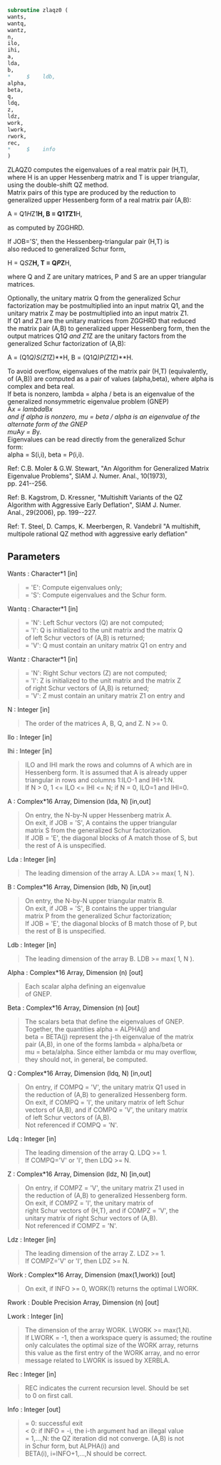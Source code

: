 ```fortran  
subroutine zlaqz0 (  
wants,  
wantq,  
wantz,  
n,  
ilo,  
ihi,  
a,  
lda,  
b,  
*     $    ldb,  
alpha,  
beta,  
q,  
ldq,  
z,  
ldz,  
work,  
lwork,  
rwork,  
rec,  
*     $    info  
)  
```  
  
ZLAQZ0 computes the eigenvalues of a real matrix pair (H,T),  
where H is an upper Hessenberg matrix and T is upper triangular,  
using the double-shift QZ method.  
Matrix pairs of this type are produced by the reduction to  
generalized upper Hessenberg form of a real matrix pair (A,B):  
  
A = Q1*H*Z1**H,  B = Q1*T*Z1**H,  
  
as computed by ZGGHRD.  
  
If JOB='S', then the Hessenberg-triangular pair (H,T) is  
also reduced to generalized Schur form,  
  
H = Q*S*Z**H,  T = Q*P*Z**H,  
  
where Q and Z are unitary matrices, P and S are an upper triangular  
matrices.  
  
Optionally, the unitary matrix Q from the generalized Schur  
factorization may be postmultiplied into an input matrix Q1, and the  
unitary matrix Z may be postmultiplied into an input matrix Z1.  
If Q1 and Z1 are the unitary matrices from ZGGHRD that reduced  
the matrix pair (A,B) to generalized upper Hessenberg form, then the  
output matrices Q1*Q and Z1*Z are the unitary factors from the  
generalized Schur factorization of (A,B):  
  
A = (Q1*Q)*S*(Z1*Z)**H,  B = (Q1*Q)*P*(Z1*Z)**H.  
  
To avoid overflow, eigenvalues of the matrix pair (H,T) (equivalently,  
of (A,B)) are computed as a pair of values (alpha,beta), where alpha is  
complex and beta real.  
If beta is nonzero, lambda = alpha / beta is an eigenvalue of the  
generalized nonsymmetric eigenvalue problem (GNEP)  
A*x = lambda*B*x  
and if alpha is nonzero, mu = beta / alpha is an eigenvalue of the  
alternate form of the GNEP  
mu*A*y = B*y.  
Eigenvalues can be read directly from the generalized Schur  
form:  
alpha = S(i,i), beta = P(i,i).  
  
Ref: C.B. Moler & G.W. Stewart, "An Algorithm for Generalized Matrix  
Eigenvalue Problems", SIAM J. Numer. Anal., 10(1973),  
pp. 241--256.  
  
Ref: B. Kagstrom, D. Kressner, "Multishift Variants of the QZ  
Algorithm with Aggressive Early Deflation", SIAM J. Numer.  
Anal., 29(2006), pp. 199--227.  
  
Ref: T. Steel, D. Camps, K. Meerbergen, R. Vandebril "A multishift,  
multipole rational QZ method with aggressive early deflation"  
  
## Parameters  
Wants : Character*1 [in]  
> = 'E': Compute eigenvalues only;  
> = 'S': Compute eigenvalues and the Schur form.  
  
Wantq : Character*1 [in]  
> = 'N': Left Schur vectors (Q) are not computed;  
> = 'I': Q is initialized to the unit matrix and the matrix Q  
> of left Schur vectors of (A,B) is returned;  
> = 'V': Q must contain an unitary matrix Q1 on entry and  
  
Wantz : Character*1 [in]  
> = 'N': Right Schur vectors (Z) are not computed;  
> = 'I': Z is initialized to the unit matrix and the matrix Z  
> of right Schur vectors of (A,B) is returned;  
> = 'V': Z must contain an unitary matrix Z1 on entry and  
  
N : Integer [in]  
> The order of the matrices A, B, Q, and Z.  N >= 0.  
  
Ilo : Integer [in]  
  
Ihi : Integer [in]  
> ILO and IHI mark the rows and columns of A which are in  
> Hessenberg form.  It is assumed that A is already upper  
> triangular in rows and columns 1:ILO-1 and IHI+1:N.  
> If N > 0, 1 <= ILO <= IHI <= N; if N = 0, ILO=1 and IHI=0.  
  
A : Complex*16 Array, Dimension (lda, N) [in,out]  
> On entry, the N-by-N upper Hessenberg matrix A.  
> On exit, if JOB = 'S', A contains the upper triangular  
> matrix S from the generalized Schur factorization.  
> If JOB = 'E', the diagonal blocks of A match those of S, but  
> the rest of A is unspecified.  
  
Lda : Integer [in]  
> The leading dimension of the array A.  LDA >= max( 1, N ).  
  
B : Complex*16 Array, Dimension (ldb, N) [in,out]  
> On entry, the N-by-N upper triangular matrix B.  
> On exit, if JOB = 'S', B contains the upper triangular  
> matrix P from the generalized Schur factorization;  
> If JOB = 'E', the diagonal blocks of B match those of P, but  
> the rest of B is unspecified.  
  
Ldb : Integer [in]  
> The leading dimension of the array B.  LDB >= max( 1, N ).  
  
Alpha : Complex*16 Array, Dimension (n) [out]  
> Each scalar alpha defining an eigenvalue  
> of GNEP.  
  
Beta : Complex*16 Array, Dimension (n) [out]  
> The scalars beta that define the eigenvalues of GNEP.  
> Together, the quantities alpha = ALPHA(j) and  
> beta = BETA(j) represent the j-th eigenvalue of the matrix  
> pair (A,B), in one of the forms lambda = alpha/beta or  
> mu = beta/alpha.  Since either lambda or mu may overflow,  
> they should not, in general, be computed.  
  
Q : Complex*16 Array, Dimension (ldq, N) [in,out]  
> On entry, if COMPQ = 'V', the unitary matrix Q1 used in  
> the reduction of (A,B) to generalized Hessenberg form.  
> On exit, if COMPQ = 'I', the unitary matrix of left Schur  
> vectors of (A,B), and if COMPQ = 'V', the unitary matrix  
> of left Schur vectors of (A,B).  
> Not referenced if COMPQ = 'N'.  
  
Ldq : Integer [in]  
> The leading dimension of the array Q.  LDQ >= 1.  
> If COMPQ='V' or 'I', then LDQ >= N.  
  
Z : Complex*16 Array, Dimension (ldz, N) [in,out]  
> On entry, if COMPZ = 'V', the unitary matrix Z1 used in  
> the reduction of (A,B) to generalized Hessenberg form.  
> On exit, if COMPZ = 'I', the unitary matrix of  
> right Schur vectors of (H,T), and if COMPZ = 'V', the  
> unitary matrix of right Schur vectors of (A,B).  
> Not referenced if COMPZ = 'N'.  
  
Ldz : Integer [in]  
> The leading dimension of the array Z.  LDZ >= 1.  
> If COMPZ='V' or 'I', then LDZ >= N.  
  
Work : Complex*16 Array, Dimension (max(1,lwork)) [out]  
> On exit, if INFO >= 0, WORK(1) returns the optimal LWORK.  
  
Rwork : Double Precision Array, Dimension (n) [out]  
  
Lwork : Integer [in]  
> The dimension of the array WORK.  LWORK >= max(1,N).  
> If LWORK = -1, then a workspace query is assumed; the routine  
> only calculates the optimal size of the WORK array, returns  
> this value as the first entry of the WORK array, and no error  
> message related to LWORK is issued by XERBLA.  
  
Rec : Integer [in]  
> REC indicates the current recursion level. Should be set  
> to 0 on first call.  
  
Info : Integer [out]  
> = 0: successful exit  
> < 0: if INFO = -i, the i-th argument had an illegal value  
> = 1,...,N: the QZ iteration did not converge.  (A,B) is not  
> in Schur form, but ALPHA(i) and  
> BETA(i), i=INFO+1,...,N should be correct.  
  
